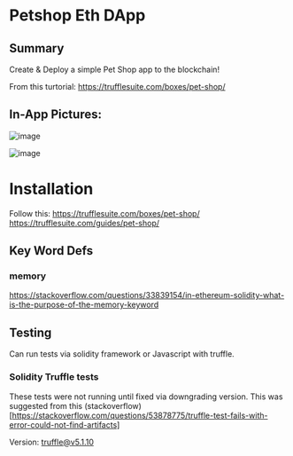# Petshop Eth DApp

## Summary

Create & Deploy a simple Pet Shop app to the blockchain!

From this turtorial: https://trufflesuite.com/boxes/pet-shop/

## In-App Pictures:

![image](https://user-images.githubusercontent.com/62218708/188357758-2ca71bd6-337f-45ea-9441-dad57289ee4f.png)


![image](https://user-images.githubusercontent.com/62218708/188357779-490e103a-68a0-4ab8-b5aa-eec276bf5034.png)



# Installation

Follow this:
https://trufflesuite.com/boxes/pet-shop/
https://trufflesuite.com/guides/pet-shop/

## Key Word Defs

### memory

https://stackoverflow.com/questions/33839154/in-ethereum-solidity-what-is-the-purpose-of-the-memory-keyword

## Testing

Can run tests via solidity framework or Javascript with truffle.

### Solidity Truffle tests

These tests were not running until fixed via downgrading version. This was suggested from this (stackoverflow)[https://stackoverflow.com/questions/53878775/truffle-test-fails-with-error-could-not-find-artifacts]

Version: truffle@v5.1.10
